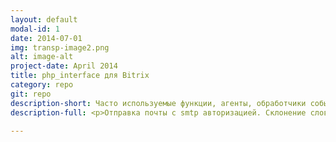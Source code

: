 ```yaml
---
layout: default
modal-id: 1
date: 2014-07-01
img: transp-image2.png
alt: image-alt
project-date: April 2014
title: php_interface для Bitrix
category: repo
git: repo
description-short: Часто используемые функции, агенты, обработчики событий.
description-full: <p>Отправка почты с smtp авторизацией. Склонение слов, генерация случайной строки. Страница-заглушка.</p><p> По хандлерам смотрите комментарии в /include_init/handlers.php </p>

---
```

